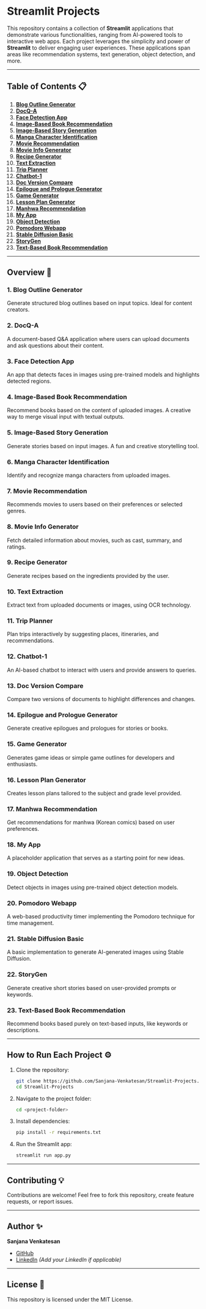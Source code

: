 # Streamlit Projects

This repository contains a collection of **Streamlit** applications that demonstrate various functionalities, ranging from AI-powered tools to interactive web apps. Each project leverages the simplicity and power of **Streamlit** to deliver engaging user experiences. These applications span areas like recommendation systems, text generation, object detection, and more.  

---

## Table of Contents 📋  
1. **[Blog Outline Generator](#blog-outline-generator)**  
2. **[DocQ-A](#docq-a)**  
3. **[Face Detection App](#face-detection-app)**  
4. **[Image-Based Book Recommendation](#image-based-book-recommendation)**  
5. **[Image-Based Story Generation](#image-based-story-generation)**  
6. **[Manga Character Identification](#manga-character-identification)**  
7. **[Movie Recommendation](#movie-recommendation)**  
8. **[Movie Info Generator](#movie-info-generator)**  
9. **[Recipe Generator](#recipe-generator)**  
10. **[Text Extraction](#text-extraction)**  
11. **[Trip Planner](#trip-planner)**  
12. **[Chatbot-1](#chatbot-1)**  
13. **[Doc Version Compare](#doc-version-compare)**  
14. **[Epilogue and Prologue Generator](#epilogue-and-prologue-generator)**  
15. **[Game Generator](#game-generator)**  
16. **[Lesson Plan Generator](#lesson-plan-generator)**  
17. **[Manhwa Recommendation](#manhwa-recommendation)**  
18. **[My App](#my-app)**  
19. **[Object Detection](#object-detection)**  
20. **[Pomodoro Webapp](#pomodoro-webapp)**  
21. **[Stable Diffusion Basic](#stable-diffusion-basic)**  
22. **[StoryGen](#storygen)**  
23. **[Text-Based Book Recommendation](#text-based-book-recommendation)**  

---

## Overview 🚀  

### 1. **Blog Outline Generator**  
Generate structured blog outlines based on input topics. Ideal for content creators.  

### 2. **DocQ-A**  
A document-based Q&A application where users can upload documents and ask questions about their content.  

### 3. **Face Detection App**  
An app that detects faces in images using pre-trained models and highlights detected regions.  

### 4. **Image-Based Book Recommendation**  
Recommend books based on the content of uploaded images. A creative way to merge visual input with textual outputs.  

### 5. **Image-Based Story Generation**  
Generate stories based on input images. A fun and creative storytelling tool.  

### 6. **Manga Character Identification**  
Identify and recognize manga characters from uploaded images.  

### 7. **Movie Recommendation**  
Recommends movies to users based on their preferences or selected genres.  

### 8. **Movie Info Generator**  
Fetch detailed information about movies, such as cast, summary, and ratings.  

### 9. **Recipe Generator**  
Generate recipes based on the ingredients provided by the user.  

### 10. **Text Extraction**  
Extract text from uploaded documents or images, using OCR technology.  

### 11. **Trip Planner**  
Plan trips interactively by suggesting places, itineraries, and recommendations.  

### 12. **Chatbot-1**  
An AI-based chatbot to interact with users and provide answers to queries.  

### 13. **Doc Version Compare**  
Compare two versions of documents to highlight differences and changes.  

### 14. **Epilogue and Prologue Generator**  
Generate creative epilogues and prologues for stories or books.  

### 15. **Game Generator**  
Generates game ideas or simple game outlines for developers and enthusiasts.  

### 16. **Lesson Plan Generator**  
Creates lesson plans tailored to the subject and grade level provided.  

### 17. **Manhwa Recommendation**  
Get recommendations for manhwa (Korean comics) based on user preferences.  

### 18. **My App**  
A placeholder application that serves as a starting point for new ideas.  

### 19. **Object Detection**  
Detect objects in images using pre-trained object detection models.  

### 20. **Pomodoro Webapp**  
A web-based productivity timer implementing the Pomodoro technique for time management.  

### 21. **Stable Diffusion Basic**  
A basic implementation to generate AI-generated images using Stable Diffusion.  

### 22. **StoryGen**  
Generate creative short stories based on user-provided prompts or keywords.  

### 23. **Text-Based Book Recommendation**  
Recommend books based purely on text-based inputs, like keywords or descriptions.  

---

## How to Run Each Project ⚙️  

1. Clone the repository:  
   ```bash
   git clone https://github.com/Sanjana-Venkatesan/Streamlit-Projects.git  
   cd Streamlit-Projects  
   ```  

2. Navigate to the project folder:  
   ```bash
   cd <project-folder>  
   ```  

3. Install dependencies:  
   ```bash
   pip install -r requirements.txt  
   ```  

4. Run the Streamlit app:  
   ```bash
   streamlit run app.py  
   ```  

---

## Contributing 💡  
Contributions are welcome! Feel free to fork this repository, create feature requests, or report issues.  

---

## Author ✨  
**Sanjana Venkatesan**  
- [GitHub](https://github.com/Sanjana-Venkatesan)  
- [LinkedIn](#) *(Add your LinkedIn if applicable)*  

---

## License 📄  
This repository is licensed under the MIT License.  
